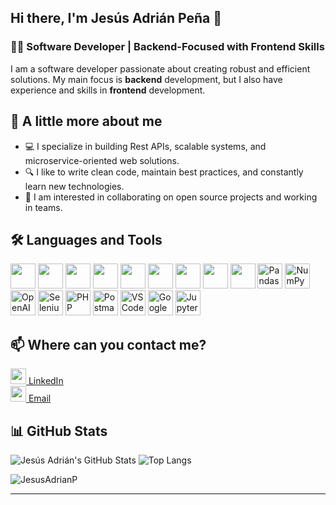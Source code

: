 ## Hi there, I'm Jesús Adrián Peña 👋

### 🧑‍💻 Software Developer | Backend-Focused with Frontend Skills
I am a software developer passionate about creating robust and efficient solutions. My main focus is **backend** development, but I also have experience and skills in **frontend** development.

## 🚀 A little more about me

- 💻 I specialize in building Rest APIs, scalable systems, and microservice-oriented web solutions.
- 🔍 I like to write clean code, maintain best practices, and constantly learn new technologies.
- 🤝 I am interested in collaborating on open source projects and working in teams.

## 🛠️ Languages and Tools

<p>
  <img src="https://cdn.jsdelivr.net/gh/devicons/devicon/icons/python/python-original.svg" width="40" height="40" />
  <img src="https://cdn.jsdelivr.net/gh/devicons/devicon/icons/django/django-plain.svg" width="40" height="40" />
  <img src="https://cdn.jsdelivr.net/gh/devicons/devicon/icons/fastapi/fastapi-original-wordmark.svg" width="40" height="40" /> 
  <img src="https://cdn.jsdelivr.net/gh/devicons/devicon/icons/postgresql/postgresql-original.svg" width="40" height="40" />
  <img src="https://cdn.jsdelivr.net/gh/devicons/devicon/icons/javascript/javascript-original.svg" width="40" height="40" />  
  <img src="https://cdn.jsdelivr.net/gh/devicons/devicon/icons/vuejs/vuejs-original.svg" width="40" height="40" />  
  <img src="https://cdn.jsdelivr.net/gh/devicons/devicon/icons/html5/html5-original.svg" width="40" height="40" />  
  <img src="https://cdn.jsdelivr.net/gh/devicons/devicon/icons/css3/css3-original.svg" width="40" height="40" /> 
  <img src="https://cdn.jsdelivr.net/gh/devicons/devicon/icons/git/git-original.svg" width="40" height="40" />
  <img src="https://cdn.jsdelivr.net/gh/devicons/devicon/icons/pandas/pandas-original-wordmark.svg" width="40" alt="Pandas" />
  <img src="https://logo.svgcdn.com/d/numpy-original.svg" width="40" alt="NumPy" />  
  <img src="https://img.icons8.com/?size=100&id=FBO05Dys9QCg&format=png&color=000000" width="40" alt="OpenAI" />  
  <img src="https://logo.svgcdn.com/l/selenium.png" width="40" alt="Selenium" />  
  <img src="https://cdn.jsdelivr.net/gh/devicons/devicon/icons/php/php-original.svg" width="40" alt="PHP" />
  <img src="https://cdn.jsdelivr.net/gh/devicons/devicon/icons/postman/postman-original.svg" width="40" alt="Postman" />
  <img src="https://cdn.jsdelivr.net/gh/devicons/devicon/icons/vscode/vscode-original.svg" width="40" alt="VSCode" />
  <img src="https://upload.wikimedia.org/wikipedia/commons/3/38/Google_Colaboratory_Logo.svg" width="40" alt="Google Colab" />
  <img src="https://upload.wikimedia.org/wikipedia/commons/3/38/Jupyter_logo.svg" width="40" alt="Jupyter Notebook" />
</p>

## 📫 Where can you contact me?

[<img src="https://cdn.jsdelivr.net/gh/devicons/devicon/icons/linkedin/linkedin-original.svg" width="25" /> LinkedIn](https://www.linkedin.com/in/JesusAdrianP)  
[<img src="https://img.icons8.com/?size=100&id=P7UIlhbpWzZm&format=png&color=000000" width="25" /> Email](mailto:pena47337@gmail.com)

## 📊 GitHub Stats

<p float="left">
  <img src="https://github-readme-stats.vercel.app/api?username=JesusAdrianP&show_icons=true&theme=tokyonight" alt="Jesús Adrián's GitHub Stats"/>
  <img src="https://github-readme-stats.vercel.app/api/top-langs/?username=JesusAdrianP&layout=compact&theme=tokyonight" alt="Top Langs"/>
</p>

<p><img align="center" src="https://github-readme-streak-stats.herokuapp.com/?user=JesusAdrianP&" alt="JesusAdrianP" /></p>

---
